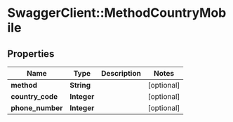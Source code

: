 # SwaggerClient::MethodCountryMobile

## Properties
Name | Type | Description | Notes
------------ | ------------- | ------------- | -------------
**method** | **String** |  | [optional] 
**country_code** | **Integer** |  | [optional] 
**phone_number** | **Integer** |  | [optional] 


